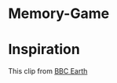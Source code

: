 # Memory-Game

# Inspiration
This clip from [BBC Earth](https://www.youtube.com/watch?v=zsXP8qeFF6A&t=3s&ab_channel=BBCEarth)
